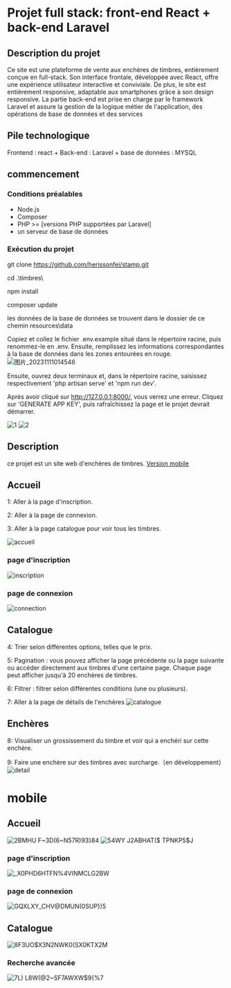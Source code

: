 
# Projet full stack: front-end React + back-end Laravel

## Description du projet
Ce site est une plateforme de vente aux enchères de timbres, entièrement conçue en full-stack. Son interface frontale, développée avec React, offre une expérience utilisateur interactive et conviviale. De plus, le site est entièrement responsive, adaptable aux smartphones grâce à son design responsive. La partie back-end est prise en charge par le framework Laravel et assure la gestion de la logique métier de l'application, des opérations de base de données et des services 

## Pile technologique
Frontend : react + Back-end : Laravel + base de données : MYSQL

## commencement

### Conditions préalables
- Node.js
- Composer
- PHP >= [versions PHP supportées par Laravel]
- un serveur de base de données

### Exécution du projet
git clone https://github.com/herissonfei/stamp.git

cd .\timbres\

npm install

composer update

les données de la base de données se trouvent dans le dossier de ce chemin resources\data

Copiez et collez le fichier .env.example situé dans le répertoire racine, puis renommez-le en .env. Ensuite, remplissez les informations correspondantes à la base de données dans les zones entourées en rouge.
![图片_20231111014546](https://github.com/herissonfei/stamp/assets/89328999/6357577e-f2dd-4b53-9306-ffd763064cf4)

Ensuite, ouvrez deux terminaux et, dans le répertoire racine, saisissez respectivement 'php artisan serve' et 'npm run dev'.

Après avoir cliqué sur http://127.0.0.1:8000/, vous verrez une erreur. Cliquez sur 'GENERATE APP KEY', puis rafraîchissez la page et le projet devrait démarrer.

![1](https://github.com/herissonfei/stamp/assets/89328999/ce690372-1885-4f40-be72-b55b3709821a)
![2](https://github.com/herissonfei/stamp/assets/89328999/9cc88664-441f-4c48-990c-7d9080a80d31)


## Description
ce projet est un site web d'enchères de timbres.
[Version mobile](#mobile)


## Accueil
1: Aller à la page d'inscription.  

2: Aller à la page de connexion.  

3: Aller à la page catalogue pour voir tous les timbres.  

![accueil](https://github.com/herissonfei/stamp/assets/89328999/a29212d3-879c-484c-bacc-bb96d0cf8e6f)
### page d'inscription
![inscription](https://github.com/herissonfei/stamp/assets/89328999/896ffd85-6a43-4373-b0d9-4c7710b37840)
### page de connexion
![connection](https://github.com/herissonfei/stamp/assets/89328999/2029446e-7484-43c7-923d-fb7580bc97b9)

## Catalogue
4: Trier selon différentes options, telles que le prix.  

5: Pagination : vous pouvez afficher la page précédente ou la page suivante ou accéder directement aux timbres d'une certaine page. Chaque page peut afficher jusqu'à 20 enchères de timbres.  

6: Filtrer : filtrer selon différentes conditions (une ou plusieurs).

7: Aller à la page de détails de l'enchères
![catalogue](https://github.com/herissonfei/stamp/assets/89328999/e58d0f3f-1ba0-4179-88d2-2d166903f769)

## Enchères
8: Visualiser un grossissement du timbre et voir qui a enchéri sur cette enchère.

9: Faire une enchère sur des timbres avec surcharge.（en développement）
![detail](https://github.com/herissonfei/stamp/assets/89328999/e10a64d1-481e-41b6-8594-3e9ba123a3e6)


# mobile
## Accueil
![2BMHU F~3D(6~N57R)93}84](https://github.com/herissonfei/stamp/assets/89328999/35364a36-8f80-431e-9bb0-e681ec6cad2c)
![54WY J2ABHAT($ TPNKP5$J](https://github.com/herissonfei/stamp/assets/89328999/6ead69d0-5026-4534-aa65-8e8ca80d0561)

### page d'inscription
![_X0PHD6HTFN%4VINMCLG2BW](https://github.com/herissonfei/stamp/assets/89328999/f14f0410-f294-4d9c-ad7f-24b5f1d44340)
### page de connexion
![GQXLXY_CHV@DMUN(0SUP})5](https://github.com/herissonfei/stamp/assets/89328999/e953f176-77f3-441c-bdca-97b15f50ce9b)


## Catalogue
![8F3UO$X3N2NWK0(SX0KTX2M](https://github.com/herissonfei/stamp/assets/89328999/c86206c1-046d-4dd7-ae2b-54d2d3ac2109)
### Recherche avancée
![7L) L8W(@2~SF7AWXW$9{%7](https://github.com/herissonfei/stamp/assets/89328999/0509b738-c167-444b-86b3-3199127ba7e8)


